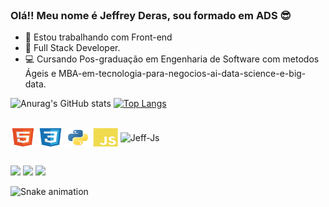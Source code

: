 <div>
  <img src="https://i.pinimg.com/originals/80/b0/c5/80b0c5191a07687dabc6d5e863d2bf52.jpg" alt="">
</div>


### Olá!! Meu nome é Jeffrey Deras, sou formado em ADS 😎

- 🔭 Estou trabalhando com Front-end
- 🌱 Full Stack Developer.
- 💻 Cursando Pos-graduação em Engenharia de Software com metodos Ágeis e MBA-em-tecnologia-para-negocios-ai-data-science-e-big-data.


![Anurag's GitHub stats](https://github-readme-stats.vercel.app/api?username=jeffreyderas&show_icons=true&theme=dracula)
[![Top Langs](https://github-readme-stats.vercel.app/api/top-langs/?username=jeffreyderas&layout=compact)](https://github.com/jeffreyderas/github-readme-stats)


  <div style="display: inline_block"><br>
  <img align="center" alt="Jeff-HTML" height="30" width="40" src="https://raw.githubusercontent.com/devicons/devicon/master/icons/html5/html5-original.svg">
  <img align="center" alt="Jeff-CSS" height="30" width="40" src="https://raw.githubusercontent.com/devicons/devicon/master/icons/css3/css3-original.svg">
  <img align="center" alt="Jeff-Python" height="30" width="40" src="https://raw.githubusercontent.com/devicons/devicon/master/icons/python/python-original.svg">
  <img align="center" alt="Jeff-Js" height="30" width="40" src="https://raw.githubusercontent.com/devicons/devicon/master/icons/javascript/javascript-plain.svg">
  <img align="center" alt="Jeff-Js" height="30" width="40" src="https://cdn.jsdelivr.net/gh/devicons/devicon/icons/html5/html5-original.svg" />
</div>
  
  ##
 
<div> 
    <a href="https://instagram.com/jeffreyderas" target="_blank"><img src="https://img.shields.io/badge/-Instagram-%23E4405F?style=for-the-badge&logo=instagram&logoColor=white" target="_blank"></a>
  <a href = "mailto:jefreyjb10@gmail.com"><img src="https://img.shields.io/badge/-Gmail-%23333?style=for-the-badge&logo=gmail&logoColor=white" target="_blank"></a>
  <a href="https://www.linkedin.com/in/jeffrey-barbosa-deras-201b41108" target="_blank"><img src="https://img.shields.io/badge/-LinkedIn-%230077B5?style=for-the-badge&logo=linkedin&logoColor=white" target="_blank"></a>
  
   ![Snake animation](https://github.com/jeffreyderas/jeffreyderas/blob/output/github-contribution-grid-snake.svg)
  </div>
